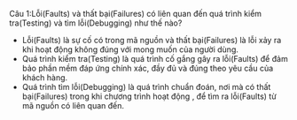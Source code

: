 Câu 1:Lỗi(Faults) và thất bại(Failures) có liên quan đến quá trình kiểm tra(Testing) và tìm lỗi(Debugging) như thế nào?
- Lỗi(Faults) là sự cố có trong mã nguồn và thất bại(Failures) là lỗi xảy ra khi hoạt động không đúng với mong muốn của người dùng.
- Quá trình kiểm tra(Testing) là quá trình cố gắng gây ra lỗi(Faults) để đảm bảo phần mềm đáp ứng chính xác, đầy đủ và đúng theo yêu cầu của khách hàng.
- Quá trình tìm lỗi(Debugging) là quá trình chuẩn đoán, nơi mà có thất bại(Failures) trong khi chương trình hoạt động , để tìm ra lỗi(Faults) từ mã nguồn có liên quan đến.